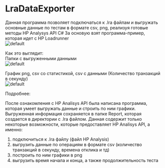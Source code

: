 # LraDataExporter

Данная программа позволяет подключаться к .lra файлам и выгружать основные данные по тестам в формате csv, png, реализуя готовые методы HP Analysys API C#
За основую взят программа-пример, которая идет с HP Loadrunner      
![default](https://cloud.githubusercontent.com/assets/13558216/24837483/f97130f8-1d3d-11e7-8ebb-099b53139c58.png)

Как это выглядит:    
Папки с выгруженными данными   
![default](https://cloud.githubusercontent.com/assets/13558216/24837481/ebec670e-1d3d-11e7-9f8c-943939a2b561.png)

График png, сsv со статистикой, сsv с данными (Количество транзакций в секунду)    
![default](https://cloud.githubusercontent.com/assets/13558216/24837475/d51a17f6-1d3d-11e7-924a-fdf7a6ad41e7.png)    

Подробнее:    

После ознакомления с HP Analisys API была написана программа, которая умеет выгружать данные и строить по ним графики. Выгруженная информация сохраняется в папке Report, которая создается в директории с .lra файлом. Данная содержит только некоторые возможности, которые предоставляет HP Analisys API, а именно:   

1) подключиться к .lra файлу (файл HP Analysis)    
2) выгрузить данные по операциям в формате csv (количество транзакций в секунду, времена отклика и тд)    
3) построить по ним графики в png    
4) выгрузить время начала и конца, а также продолжительность теста    

